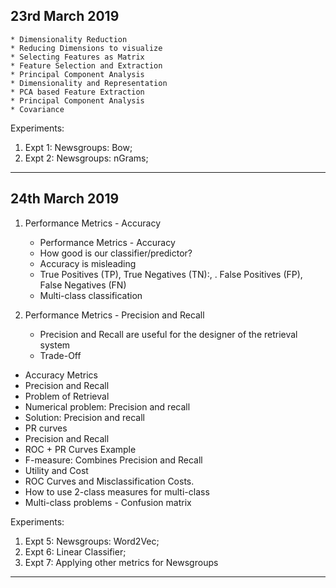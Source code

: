 
## 23rd March 2019

	* Dimensionality Reduction
	* Reducing Dimensions to visualize
	* Selecting Features as Matrix
	* Feature Selection and Extraction
	* Principal Component Analysis
	* Dimensionality and Representation
	* PCA based Feature Extraction
	* Principal Component Analysis
	* Covariance

Experiments:
1. Expt 1: Newsgroups: Bow; 
2. Expt 2: Newsgroups: nGrams;	

---

## 24th March 2019

1. Performance Metrics - Accuracy
	* Performance Metrics - Accuracy
	* How good is our classifier/predictor?
	* Accuracy is misleading
	*  True Positives (TP), True Negatives (TN):, . False Positives (FP), False Negatives (FN)
	* Multi-class classification


2. Performance Metrics - Precision and Recall
	* Precision and Recall are useful for the designer of the retrieval system
	* Trade-Off


* Accuracy Metrics
* Precision and Recall
* Problem of Retrieval
* Numerical problem: Precision and recall
* Solution: Precision and recall
* PR curves
* Precision and Recall
* ROC + PR Curves Example
* F-measure: Combines Precision and Recall
* Utility and Cost
* ROC Curves and Misclassification Costs.
* How to use 2-class measures for multi-class
* Multi-class problems - Confusion matrix

Experiments:
1. Expt 5: Newsgroups: Word2Vec; 
2. Expt 6: Linear Classifier; 
3. Expt 7: Applying other metrics for Newsgroups


---
